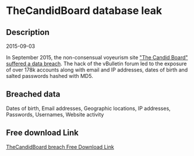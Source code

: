 # TheCandidBoard database leak

## Description

2015-09-03

In September 2015, the non-consensual voyeurism site <a href="http://www.ibtimes.co.uk/upskirt-porn-website-hit-massive-data-leak-exposing-nearly-180000-voyeurs-1602756" target="_blank" rel="noopener">&quot;The Candid Board&quot; suffered a data breach</a>. The hack of the vBulletin forum led to the exposure of over 178k accounts along with email and IP addresses, dates of birth and salted passwords hashed with MD5.

## Breached data

Dates of birth, Email addresses, Geographic locations, IP addresses, Passwords, Usernames, Website activity

## Free download Link

[TheCandidBoard breach Free Download Link](https://link-to.net/1229997/979.2351760887566/dynamic/?r=aHR0cHM6Ly93d3cubWVkaWFmaXJlLmNvbS92aWV3L1cyUFplQVpiS2NyUE5qVi90aGVjYW5kaWRib2FyZC5jb20vZmlsZQ==)